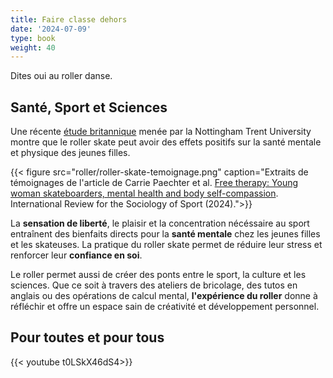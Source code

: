 ```yaml
---
title: Faire classe dehors
date: '2024-07-09'
type: book
weight: 40
---
```


Dites oui au roller danse.

<!--more-->

## Santé, Sport et Sciences

Une récente [étude britannique](https://journals.sagepub.com/doi/epub/10.1177/10126902241268357) menée par la Nottingham Trent University montre que le roller skate peut avoir des effets positifs sur la santé mentale et physique des jeunes filles. 

{{< figure src="roller/roller-skate-temoignage.png" caption="Extraits de témoignages de l'article de Carrie Paechter et al. [Free therapy: Young woman skateboarders, mental health and body self-compassion](https://journals.sagepub.com/doi/full/10.1177/10126902241268357). International Review for the Sociology of Sport (2024).">}} 

La <b>sensation de liberté</b>, le plaisir et la concentration nécéssaire au sport entraînent des bienfaits directs pour la <b>santé mentale</b> chez les jeunes filles et les skateuses. La pratique du roller skate permet de réduire leur stress et renforcer leur <b>confiance en soi</b>.

Le roller permet aussi de créer des ponts entre le sport, la culture et les sciences. Que ce soit à travers des ateliers de bricolage, des tutos en anglais ou des opérations de calcul mental, <b>l'expérience du roller</b> donne à réfléchir et offre un espace sain de créativité et développement personnel.

## Pour toutes et pour tous

{{< youtube t0LSkX46dS4>}}